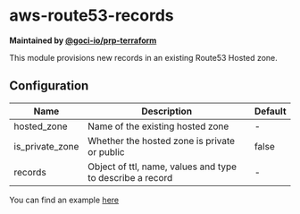# aws-route53-records

**Maintained by [@goci-io/prp-terraform](https://github.com/orgs/goci-io/teams/prp-terraform)**

This module provisions new records in an existing Route53 Hosted zone.

## Configuration

| Name | Description | Default |
|-------------------------|-----------------------------------------------------------|---------|
| hosted_zone | Name of the existing hosted zone | - |
| is_private_zone | Whether the hosted zone is private or public | false |
| records | Object of ttl, name, values and type to describe a record | - |

You can find an example [here](terraform.tfvars.example)